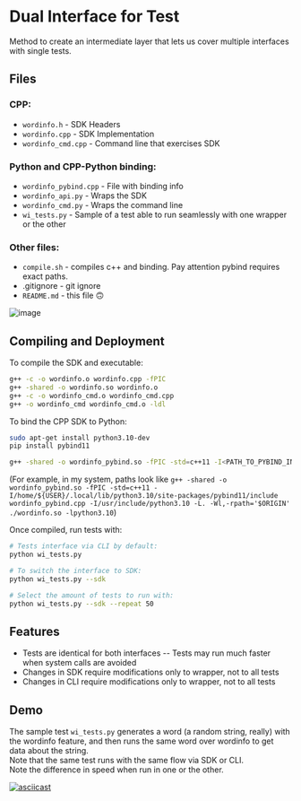 
# Dual Interface for Test

Method to create an intermediate layer that lets us cover multiple interfaces with single tests.

## Files

### CPP:
* `wordinfo.h` - SDK Headers
* `wordinfo.cpp` - SDK Implementation
* `wordinfo_cmd.cpp` - Command line that exercises SDK

### Python and CPP-Python binding:
* `wordinfo_pybind.cpp` - File with binding info
* `wordinfo_api.py` - Wraps the SDK
* `wordinfo_cmd.py` - Wraps the command line
* `wi_tests.py` - Sample of a test able to run seamlessly with one wrapper or the other

### Other files:
* `compile.sh` - compiles c++ and binding. Pay attention pybind requires exact paths.
* .gitignore - git ignore
* `README.md` - this file 🙃

![image](https://github.com/sgershon/InterfacedTests/assets/10831143/25ead45c-bb8f-472b-83fc-1173014218da)

## Compiling and Deployment

To compile the SDK and executable:

```bash
g++ -c -o wordinfo.o wordinfo.cpp -fPIC
g++ -shared -o wordinfo.so wordinfo.o
g++ -c -o wordinfo_cmd.o wordinfo_cmd.cpp
g++ -o wordinfo_cmd wordinfo_cmd.o -ldl
```

To bind the CPP SDK to Python:

```bash
sudo apt-get install python3.10-dev
pip install pybind11

g++ -shared -o wordinfo_pybind.so -fPIC -std=c++11 -I<PATH_TO_PYBIND_INCLUDES> wordinfo_pybind.cpp -I<PATH_TO_PYTHON_INCLUDES> -L. -Wl,-rpath='$ORIGIN' <PATH_TO_WORDINFO_SO> -lpython3.10
```

(For example, in my system, paths look like `g++ -shared -o wordinfo_pybind.so -fPIC -std=c++11 -I/home/${USER}/.local/lib/python3.10/site-packages/pybind11/include wordinfo_pybind.cpp -I/usr/include/python3.10 -L. -Wl,-rpath='$ORIGIN' ./wordinfo.so -lpython3.10`)

Once compiled, run tests with:
```bash
# Tests interface via CLI by default:
python wi_tests.py

# To switch the interface to SDK:
python wi_tests.py --sdk

# Select the amount of tests to run with:
python wi_tests.py --sdk --repeat 50
```

## Features

- Tests are identical for both interfaces
-- Tests may run much faster when system calls are avoided
- Changes in SDK require modifications only to wrapper, not to all tests
- Changes in CLI require modifications only to wrapper, not to all tests

## Demo

The sample test `wi_tests.py` generates a word (a random string, really) with the wordinfo feature, and then runs the same word over wordinfo to get data about the string.  
Note that the same test runs with the same flow via SDK or CLI.  
Note the difference in speed when run in one or the other.  

[![asciicast](https://asciinema.org/a/C23FovFzQHUv9Gzmzt79VtuXX.svg)](https://asciinema.org/a/C23FovFzQHUv9Gzmzt79VtuXX)

